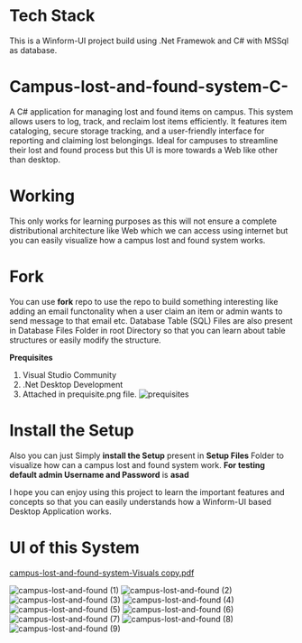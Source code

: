 # Tech Stack #
This is a Winform-UI project build using .Net Framewok and C# with MSSql as database.

# Campus-lost-and-found-system-C-
A C# application for managing lost and found items on campus. This system allows users to log, track, and reclaim lost items efficiently. It features item cataloging, secure storage tracking, and a user-friendly interface for reporting and claiming lost belongings. Ideal for campuses to streamline their lost and found process but this UI is more towards a Web like other than desktop.

# Working #
This only works for learning purposes as this will not ensure a complete distributional architecture like Web which we can access using internet but you can easily visualize how a campus lost and found system works.

# Fork #
You can use **fork** repo to use the repo to build something interesting like adding an email functonality when a user claim an item or admin wants to send message to that email etc.
Database Table (SQL) Files are also present in Database Files Folder in root Directory so that you can learn about table structures or easily modify the structure.

**Prequisites** 
1. Visual Studio Community
2. .Net Desktop Development
3. Attached in prequisite.png file. ![prequisites](https://github.com/user-attachments/assets/d183ae32-1f73-496d-9c56-c057fbc1d1eb)


# Install the Setup 
Also you can just Simply **install the Setup** present in **Setup Files** Folder to visualize how can a campus lost and found system work.
**For testing default admin Username and Password** is **asad**

I hope you can enjoy using this project to learn the important features and concepts so that you can easily understands how a Winform-UI based Desktop Application works.

# UI of this System #
[campus-lost-and-found-system-Visuals copy.pdf](https://github.com/user-attachments/files/17527433/campus-lost-and-found-system-Visuals.copy.pdf)

![campus-lost-and-found (1)](https://github.com/user-attachments/assets/c6d90516-8be3-4672-bea8-6743ac549435)
![campus-lost-and-found (2)](https://github.com/user-attachments/assets/35bae15e-30d9-4b07-858e-c5af48e8e7e2)
![campus-lost-and-found (3)](https://github.com/user-attachments/assets/13ecd6e9-144b-4b42-b2ff-1284520c6f1a)
![campus-lost-and-found (4)](https://github.com/user-attachments/assets/d1fcbe92-f6e4-4b62-a342-1475a0a58735)
![campus-lost-and-found (5)](https://github.com/user-attachments/assets/43c418e0-23f1-4cbd-93c2-db31ad7ecfaf)
![campus-lost-and-found (6)](https://github.com/user-attachments/assets/26b86b9d-5b60-47c8-a1fb-f24abaee0e05)
![campus-lost-and-found (7)](https://github.com/user-attachments/assets/15359a99-4775-4aec-b0c0-8639477d0549)
![campus-lost-and-found (8)](https://github.com/user-attachments/assets/1f5d6f65-a5c4-4c37-ad94-77aa0721f98b)
![campus-lost-and-found (9)](https://github.com/user-attachments/assets/97a7d660-eebc-48b9-940e-6de0d54fe433)



